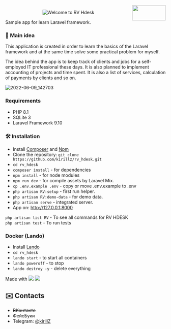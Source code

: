 <img align="right" width=105 height=48 src="https://user-images.githubusercontent.com/1161809/164568130-eb657c42-995a-4baf-a1f5-aa6a03749787.png" >
<p align="center">
		<img alt="Welcome to RV Hdesk"
			 src="https://readme-typing-svg.herokuapp.com/?lines=Welcome+to+RV+HDESK&center=true&width=550&height=70">
</p>
Sample app for learn Laravel framework.


### :flashlight: Main idea
This application is created in order to learn the basics of the Laravel framework and at the same time solve some practical problem for myself.

The idea behind the app is to keep track of clients and jobs for a self-employed IT professional these days. It is also planned to implement accounting of projects and time spent. It is also a list of services, calculation of payments by clients and so on.

![2022-06-09_142703](https://user-images.githubusercontent.com/1161809/172836433-43ac1bea-6d99-4946-9bb0-191db320d0a1.png)


### Requirements
* PHP 8.1
* SQLite 3
* Laravel Framework 9.10

### :hammer_and_wrench: Installation
* Install [Composer](https://getcomposer.org/) and [Npm](https://nodejs.org/)
* Clone the repository: `git clone https://github.com/kirillz/rv_hdesk.git`
* `cd rv_hdesk`
* `composer install`  - for dependencies
* `npm install` - for node modules
* `npm run dev` - for compile assets by Laravel Mix.
* `cp .env.example .env` - copy or move .env.example to .env
* `php artisan RV:setup` - first run helper.
* `php artisan RV:demo-data` - for demo data.
* `php artisan serve` - integrated server.
* App on: http://127.0.0.1:8000

`php artisan list RV` - To see all commands for RV HDESK  
`php artisan test` - To run tests

### Docker (Lando)
* Install [Lando](https://github.com/lando/lando/releases) 
* `cd rv_hdesk`
* `lando start` - to start all containers
* `lando poweroff` - to stop
* `lando destroy -y` - delete everything

Made with  <img src="https://img.shields.io/badge/SQLite-07405E?style=for-the-badge&logo=sqlite&logoColor=white" >
<img src="https://img.shields.io/badge/Laravel-FF2D20?style=for-the-badge&logo=laravel&logoColor=white" >


## :envelope: Contacts
* ~~ВКонтакте~~
* ~~ФейсБуки~~
* Telegram: [@kirillZ](https://t.me/kirillZ)
